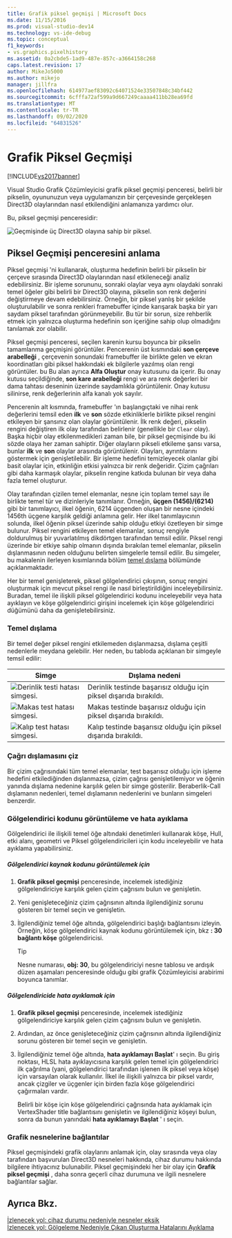 ```yaml
---
title: Grafik piksel geçmişi | Microsoft Docs
ms.date: 11/15/2016
ms.prod: visual-studio-dev14
ms.technology: vs-ide-debug
ms.topic: conceptual
f1_keywords:
- vs.graphics.pixelhistory
ms.assetid: 0a2cbde5-1ad9-487e-857c-a3664158c268
caps.latest.revision: 17
author: MikeJo5000
ms.author: mikejo
manager: jillfra
ms.openlocfilehash: 614977aef83092c64071524e33507848c34bf442
ms.sourcegitcommit: 6cfffa72af599a9d667249caaaa411bb28ea69fd
ms.translationtype: MT
ms.contentlocale: tr-TR
ms.lasthandoff: 09/02/2020
ms.locfileid: "64831526"
---
```

# <a name="graphics-pixel-history"></a>Grafik Piksel Geçmişi
[!INCLUDE[vs2017banner](../includes/vs2017banner.md)]

Visual Studio Grafik Çözümleyicisi grafik piksel geçmişi penceresi, belirli bir pikselin, oyununuzun veya uygulamanızın bir çerçevesinde gerçekleşen Direct3D olaylarından nasıl etkilendiğini anlamanıza yardımcı olur.  
  
 Bu, piksel geçmişi penceresidir:  
  
 ![Geçmişinde üç Direct3D olayına sahip bir piksel.](../debugger/media/gfx-diag-demo-pixel-history-orientation.png "gfx_diag_demo_pixel_history_orientation")  
  
## <a name="understanding-the-pixel-history-window"></a>Piksel Geçmişi penceresini anlama  
 Piksel geçmişi 'ni kullanarak, oluşturma hedefinin belirli bir pikselin bir çerçeve sırasında Direct3D olaylarından nasıl etkileneceği analiz edebilirsiniz. Bir işleme sorununu, sonraki olaylar veya aynı olaydaki sonraki temel öğeler gibi belirli bir Direct3D olayına, pikselin son renk değerini değiştirmeye devam edebilirsiniz. Örneğin, bir piksel yanlış bir şekilde oluşturulabilir ve sonra renkleri framebuffer içinde karışarak başka bir yarı saydam piksel tarafından görünmeyebilir. Bu tür bir sorun, size rehberlik etmek için yalnızca oluşturma hedefinin son içeriğine sahip olup olmadığını tanılamak zor olabilir.  
  
 Piksel geçmişi penceresi, seçilen karenin kursu boyunca bir pikselin tamamlanma geçmişini görüntüler. Pencerenin üst kısmındaki **son çerçeve arabelleği** , çerçevenin sonundaki framebuffer ile birlikte gelen ve ekran koordinatları gibi piksel hakkındaki ek bilgilerle yazılmış olan rengi görüntüler. bu Bu alan ayrıca **Alfa Oluştur** onay kutusunu da içerir. Bu onay kutusu seçildiğinde, **son kare arabelleği** rengi ve ara renk değerleri bir dama tahtası deseninin üzerinde saydamlıkla görüntülenir. Onay kutusu silinirse, renk değerlerinin alfa kanalı yok sayılır.  
  
 Pencerenin alt kısmında, framebuffer 'ın başlangıçtaki ve nihai renk değerlerini temsil eden **ilk** ve **son** sözde etkinliklerle birlikte piksel rengini etkileyen bir şansınız olan olaylar görüntülenir. İlk renk değeri, pikselin rengini değiştiren ilk olay tarafından belirlenir (genellikle bir `Clear` olay). Başka hiçbir olay etkilenmedikleri zaman bile, bir piksel geçmişinde bu iki sözde olaya her zaman sahiptir. Diğer olayların pikseli etkileme şansı varsa, bunlar **ilk** ve **son** olaylar arasında görüntülenir. Olayları, ayrıntılarını göstermek için genişletilebilir. Bir işleme hedefini temizleyecek olanlar gibi basit olaylar için, etkinliğin etkisi yalnızca bir renk değeridir. Çizim çağrıları gibi daha karmaşık olaylar, pikselin rengine katkıda bulunan bir veya daha fazla temel oluşturur.  
  
 Olay tarafından çizilen temel elemanlar, nesne için toplam temel sayı ile birlikte temel tür ve dizinleriyle tanımlanır. Örneğin, **üçgen (1456)/(6214)** gibi bir tanımlayıcı, ilkel öğenin, 6214 üçgenden oluşan bir nesne içindeki 1456th üçgene karşılık geldiği anlamına gelir. Her ilkel tanımlayıcının solunda, ilkel öğenin piksel üzerinde sahip olduğu etkiyi özetleyen bir simge bulunur. Piksel rengini etkileyen temel elemanlar, sonuç rengiyle doldurulmuş bir yuvarlatılmış dikdörtgen tarafından temsil edilir. Piksel rengi üzerinde bir etkiye sahip olmanın dışında bırakılan temel elemanlar, pikselin dışlanmasının neden olduğunu belirten simgelerle temsil edilir. Bu simgeler, bu makalenin ilerleyen kısımlarında bölüm [temel dışlama](../debugger/graphics-pixel-history.md#exclusion) bölümünde açıklanmaktadır.  
  
 Her bir temel genişleterek, piksel gölgelendirici çıkışının, sonuç rengini oluşturmak için mevcut piksel rengi ile nasıl birleştirildiğini inceleyebilirsiniz. Buradan, temel ile ilişkili piksel gölgelendirici kodunu inceleyebilir veya hata ayıklayın ve köşe gölgelendirici girişini incelemek için köşe gölgelendirici düğümünü daha da genişletebilirsiniz.  
  
### <a name="primitive-exclusion"></a><a name="exclusion"></a> Temel dışlama  
 Bir temel değer piksel rengini etkilemeden dışlanmazsa, dışlama çeşitli nedenlerle meydana gelebilir. Her neden, bu tabloda açıklanan bir simgeyle temsil edilir:  
  
|Simge|Dışlama nedeni|  
|----------|--------------------------|  
|![Derinlik testi hatası simgesi.](../debugger/media/vsg-hist-icon-failed-depth.png "vsg_hist_icon_failed_depth")|Derinlik testinde başarısız olduğu için piksel dışarıda bırakıldı.|  
|![Makas test hatası simgesi.](../debugger/media/vsg-hist-icon-failed-scissor.png "vsg_hist_icon_failed_scissor")|Makas testinde başarısız olduğu için piksel dışarıda bırakıldı.|  
|![Kalıp test hatası simgesi.](../debugger/media/vsg-hist-icon-failed-stencil.png "vsg_hist_icon_failed_stencil")|Kalıp testinde başarısız olduğu için piksel dışarıda bırakıldı.|  
  
### <a name="draw-call-exclusion"></a>Çağrı dışlamasını çiz  
 Bir çizim çağrısındaki tüm temel elemanlar, test başarısız olduğu için işleme hedefini etkilediğinden dışlanmazsa, çizim çağrısı genişletilemiyor ve öğenin yanında dışlama nedenine karşılık gelen bir simge gösterilir. Beraberlik-Call dışlamanın nedenleri, temel dışlamanın nedenlerini ve bunların simgeleri benzerdir.  
  
### <a name="viewing-and-debugging-shader-code"></a>Gölgelendirici kodunu görüntüleme ve hata ayıklama  
 Gölgelendirici ile ilişkili temel öğe altındaki denetimleri kullanarak köşe, Hull, etki alanı, geometri ve Piksel gölgelendiricileri için kodu inceleyebilir ve hata ayıklama yapabilirsiniz.  
  
##### <a name="to-view-a-shaders-source-code"></a>Gölgelendirici kaynak kodunu görüntülemek için  
  
1. **Grafik piksel geçmişi** penceresinde, incelemek istediğiniz gölgelendiriciye karşılık gelen çizim çağrısını bulun ve genişletin.  
  
2. Yeni genişleteceğiniz çizim çağrısının altında ilgilendiğiniz sorunu gösteren bir temel seçin ve genişletin.  
  
3. İlgilendiğiniz temel öğe altında, gölgelendirici başlığı bağlantısını izleyin. Örneğin, köşe gölgelendirici kaynak kodunu görüntülemek için, bkz **: 30 bağlantı köşe** gölgelendiricisi.  
  
    > [!TIP]
    > Nesne numarası, **obj: 30**, bu gölgelendiriciyi nesne tablosu ve ardışık düzen aşamaları penceresinde olduğu gibi grafik Çözümleyicisi arabirimi boyunca tanımlar.  
  
##### <a name="to-debug-a-shader"></a>Gölgelendiricide hata ayıklamak için  
  
1. **Grafik piksel geçmişi** penceresinde, incelemek istediğiniz gölgelendiriciye karşılık gelen çizim çağrısını bulun ve genişletin.  
  
2. Ardından, az önce genişleteceğiniz çizim çağrısının altında ilgilendiğiniz sorunu gösteren bir temel seçin ve genişletin.  
  
3. İlgilendiğiniz temel öğe altında, **hata ayıklamayı Başlat**' ı seçin. Bu giriş noktası, HLSL hata ayıklayıcısına karşılık gelen temel için gölgelendirici ilk çağrılma (yani, gölgelendirici tarafından işlenen ilk piksel veya köşe) için varsayılan olarak kullanılır. İlkel ile ilişkili yalnızca bir piksel vardır, ancak çizgiler ve üçgenler için birden fazla köşe gölgelendirici çağırmaları vardır.  
  
     Belirli bir köşe için köşe gölgelendirici çağrısında hata ayıklamak için VertexShader title bağlantısını genişletin ve ilgilendiğiniz köşeyi bulun, sonra da bunun yanındaki **hata ayıklamayı Başlat** ' ı seçin.  
  
### <a name="links-to-graphics-objects"></a>Grafik nesnelerine bağlantılar  
 Piksel geçmişindeki grafik olaylarını anlamak için, olay sırasında veya olay tarafından başvurulan Direct3D nesneleri hakkında, cihaz durumu hakkında bilgilere ihtiyacınız bulunabilir. Piksel geçmişindeki her bir olay için **Grafik piksel geçmişi** , daha sonra geçerli cihaz durumuna ve ilgili nesnelere bağlantılar sağlar.  
  
## <a name="see-also"></a>Ayrıca Bkz.  
 [İzlenecek yol: cihaz durumu nedeniyle nesneler eksik](../debugger/walkthrough-missing-objects-due-to-device-state.md)   
 [İzlenecek yol: Gölgeleme Nedeniyle Çıkan Oluşturma Hatalarını Ayıklama](../debugger/walkthrough-debugging-rendering-errors-due-to-shading.md)
